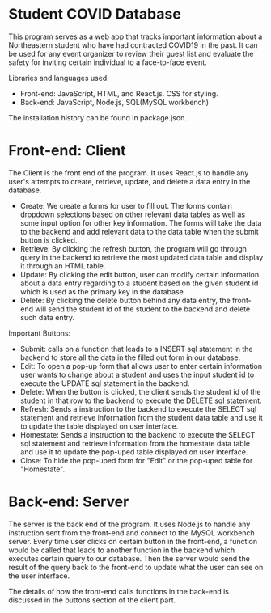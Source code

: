 # Student COVID Database

This program serves as a web app that tracks important information about a Northeastern student who have had contracted COVID19 in the past. It can be used for any event organizer to review their guest list and evaluate the safety for inviting certain individual to a face-to-face event.

Libraries and languages used: 
* Front-end: JavaScript, HTML, and React.js. CSS for styling.
* Back-end: JavaScript, Node.js, SQL(MySQL workbench)

The installation history can be found in package.json.

# Front-end: Client
The Client is the front end of the program. It uses React.js to handle any user's attempts to create, retrieve, update, and delete a data entry in the database. 
* Create: We create a forms for user to fill out. The forms contain dropdown selections based on other relevant data tables as well as some input option for other key information. The forms will take the data to the backend and add relevant data to the data table when the submit button is clicked.
* Retrieve: By clicking the refresh button, the program will go through query in the backend to retrieve the most updated data table and display it through an HTML table.
* Update: By clicking the edit button, user can modify certain information about a data entry regarding to a student based on the given student id which is used as the primary key in the database. 
* Delete: By clicking the delete button behind any data entry, the front-end will send the student id of the student to the backend and delete such data entry. 

Important Buttons:
* Submit: calls on a function that leads to a INSERT sql statement in the backend to store all the data in the filled out form in our database.
* Edit: To open a pop-up form that allows user to enter certain information user wants to change about a student and uses the input student id to execute the UPDATE sql statement in the backend.
* Delete: When the button is clicked, the client sends the student id of the student in that row to the backend to execute the DELETE sql statement.
* Refresh: Sends a instruction to the backend to execute the SELECT sql statement and retrieve information from the student data table and use it to update the table displayed on user interface.
* Homestate: Sends a instruction to the backend to execute the SELECT sql statement and retrieve information from the homestate data table and use it to update the pop-uped table displayed on user interface.
* Close: To hide the pop-uped form for "Edit" or the pop-uped table for "Homestate".

# Back-end: Server
The server is the back end of the program. It uses Node.js to handle any instruction sent from the front-end and connect to the MySQL workbench server. Every time user clicks on certain button in the front-end, a function would be called that leads to another function in the backend which executes certain query to our database. Then the server would send the result of the query back to the front-end to update what the user can see on the user interface. 

The details of how the front-end calls functions in the back-end is discussed in the buttons section of the client part. 
